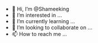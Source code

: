 - 👋 Hi, I’m @Shameeking
- 👀 I’m interested in ...
- 🌱 I’m currently learning ...
- 💞️ I’m looking to collaborate on ...
- 📫 How to reach me ...

<!---
Shameeking/Shameeking is a ✨ special ✨ repository because its `README.md` (this file) appears on your GitHub profile.
You can click the Preview link to take a look at your changes.
--->

